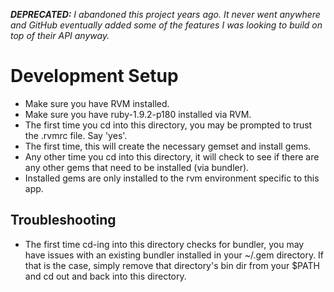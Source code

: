 ***DEPRECATED:** I abandoned this project years ago. It never went anywhere and GitHub eventually added some of the features I was looking to build on top of their API anyway.*

Development Setup
=================

  * Make sure you have RVM installed.
  * Make sure you have ruby-1.9.2-p180 installed via RVM.
  * The first time you cd into this directory, you may be prompted to trust
    the .rvmrc file. Say 'yes'.
  * The first time, this will create the necessary gemset and install gems.
  * Any other time you cd into this directory, it will check to see if there
    are any other gems that need to be installed (via bundler).
  * Installed gems are only installed to the rvm environment specific to this
    app.

Troubleshooting
---------------

  * The first time cd-ing into this directory checks for bundler, you may have
    issues with an existing bundler installed in your ~/.gem directory. If that
    is the case, simply remove that directory's bin dir from your $PATH and
    cd out and back into this directory.

